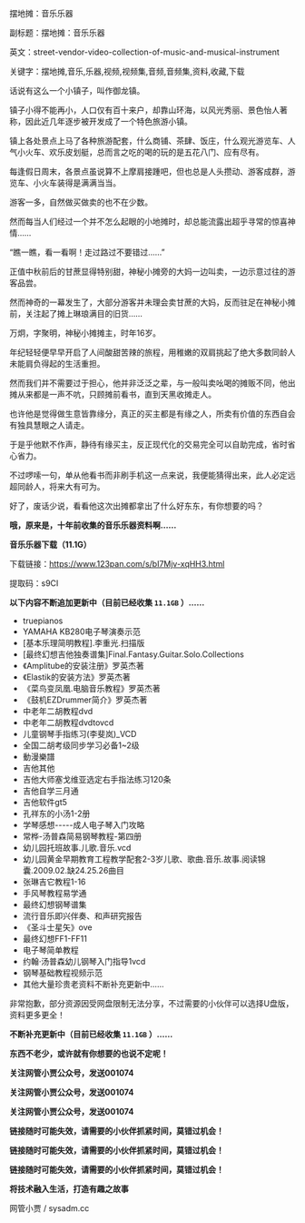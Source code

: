 摆地摊：音乐乐器

副标题：摆地摊：音乐乐器

英文：street-vendor-video-collection-of-music-and-musical-instrument

关键字：摆地摊,音乐,乐器,视频,视频集,音频,音频集,资料,收藏,下载



话说有这么一个小镇子，叫作御龙镇。

镇子小得不能再小，人口仅有百十来户，却靠山环海，以风光秀丽、景色怡人著称，因此近几年逐步被开发成了一个特色旅游小镇。

镇上各处景点上马了各种旅游配套，什么商铺、茶肆、饭庄，什么观光游览车、人气小火车、欢乐皮划艇，总而言之吃的喝的玩的是五花八门、应有尽有。

每逢假日周末，各景点虽说算不上摩肩接踵吧，但也总是人头攒动、游客成群，游览车、小火车装得是满满当当。

游客一多，自然做买做卖的也不在少数。

然而每当人们经过一个并不怎么起眼的小地摊时，却总能流露出超乎寻常的惊喜神情……



“瞧一瞧，看一看啊！走过路过不要错过……”

正值中秋前后的甘蔗显得特别甜，神秘小摊旁的大妈一边叫卖，一边示意过往的游客品尝。

然而神奇的一幕发生了，大部分游客并未理会卖甘蔗的大妈，反而驻足在神秘小摊前，关注起了摊上琳琅满目的旧货……



万炯，字聚明，神秘小摊摊主，时年16岁。

年纪轻轻便早早开启了人间酸甜苦辣的旅程，用稚嫩的双肩挑起了绝大多数同龄人未能肩负得起的生活重担。

然而我们并不需要过于担心，他并非泛泛之辈，与一般叫卖吆喝的摊贩不同，他出摊从来都是一声不吭，只顾摊前看书，直到天黑收摊走人。

也许他是觉得做生意皆靠缘分，真正的买主都是有缘之人，所卖有价值的东西自会有独具慧眼之人请走。

于是乎他默不作声，静待有缘买主，反正现代化的交易完全可以自助完成，省时省心省力。

不过啰嗦一句，单从他看书而非刷手机这一点来说，我便能猜得出来，此人必定远超同龄人，将来大有可为。



好了，废话少说，看看他这次出摊都拿出了什么好东东，有你想要的吗？

**哦，原来是，十年前收集的音乐乐器资料啊……**



**音乐乐器下载（11.1G）**

下载链接：https://www.123pan.com/s/bI7Mjv-xqHH3.html

提取码：s9CI







**以下内容不断追加更新中（目前已经收集 `11.1GB` ）……**

* truepianos
* YAMAHA KB280电子琴演奏示范
* [基本乐理简明教程].李重光.扫描版
* [最终幻想吉他独奏谱集]Final.Fantasy.Guitar.Solo.Collections
* 《Amplitube的安装注册》罗英杰著
* 《Elastik的安装方法》罗英杰著
* 《菜鸟变凤凰.电脑音乐教程》罗英杰著
* 《鼓机EZDrummer简介》罗英杰著
* 中老年二胡教程dvd
* 中老年二胡教程dvdtovcd
* 儿童钢琴手指练习(李斐岚)_VCD
* 全国二胡考级同步学习必备1~2级
* 動漫樂譜
* 吉他其他
* 吉他大师塞戈维亚选定右手指法练习120条
* 吉他自学三月通
* 吉他软件gt5
* 孔祥东的小汤1-2册
* 学琴感想-----成人电子琴入门攻略
* 常桦-汤普森简易钢琴教程-第四册
* 幼儿园托班故事.儿歌.音乐.vcd
* 幼儿园黄金早期教育工程教学配套2-3岁儿歌、歌曲.音乐.故事.阅读锦囊.2009.02.缺24.25.26曲目
* 张琳吉它教程1-16
* 手风琴教程易学通
* 最终幻想钢琴谱集
* 流行音乐即兴伴奏、和声研究报告
* 《圣斗士星矢》ove
* 最终幻想FF1-FF11
* 电子琴简单教程
* 约翰·汤普森幼儿钢琴入门指导1vcd
* 钢琴基础教程视频示范
* 其他大量珍贵老资料不断补充更新中……



非常抱歉，部分资源因受网盘限制无法分享，不过需要的小伙伴可以选择U盘版，资料更多更全！



**不断补充更新中（目前已经收集 `11.1GB` ）……**

**东西不老少，或许就有你想要的也说不定呢！**



**关注网管小贾公众号，发送001074** 

**关注网管小贾公众号，发送001074**

**关注网管小贾公众号，发送001074**

**链接随时可能失效，请需要的小伙伴抓紧时间，莫错过机会！** 

**链接随时可能失效，请需要的小伙伴抓紧时间，莫错过机会！** 

**链接随时可能失效，请需要的小伙伴抓紧时间，莫错过机会！**



**将技术融入生活，打造有趣之故事**

网管小贾 / sysadm.cc

